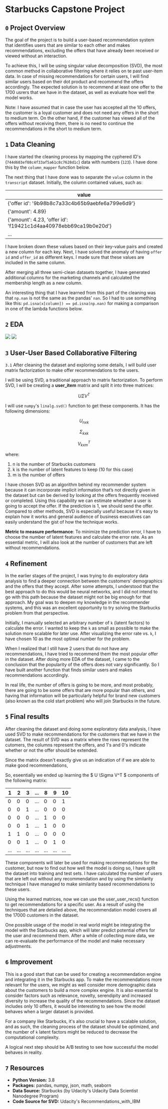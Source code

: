 # Starbucks Capstone Project

## `0` Project Overview

The goal of the project is to build a user-based recommendation system that identifies users that are similar to each other and makes recommendations, excluding the offers that have already been received or viewed without an interaction.

To achieve this, I will be using singular value decomposition (SVD), the most common method in collaborative filtering where it relies on te past user-item data. In case of missing recommendations for certain users, I will find similar users based on their dot product and recommend the offers accordingly. The expected solution is to recommend at least one offer to the 1700 usrers that we have in the dataset, as well as evaluate how well the model works.

Note: I have assumed that in case the user has accepted all the 10 offers, the customer is a loyal customer and does not need any offers in the short to medium term. On the other hand, if the customer has viewed all of the offers without receiving them, there is no need to continue the recommendations in the short to medium term.

## `1` Data Cleaning

I have started the cleaning process by mapping the cyphered ID's (`744d603ef08c4f33af5a61c8c7628d1c`) data with numbers (`123`). I have done this by the `column_mapper` function below. 

The next thing that I have done was to separate the `value` column in the `transcript` dataset. Initially, the column contained values, such as:


| value |
| --- |
|{'offer id': '9b98b8c7a33c4b65b9aebfe6a799e6d9'}|
|{'amount': 4.89}|
|{'amount': 4.23, 'offer id': 'f19421c1d4aa40978ebb69ca19b0e20d'}|
|...|

I have broken down these values based on their key-value pairs and created a new column for each key. Next, I have solved the anomaly of having `offer id` and `offer_id` as different keys. I made sure that these values are included in the same column.

After merging all three semi-clean datasets together, I have generated additional columns for the marketing channels and calculated the membership length as a new column.

An interesting thing that I have learned from this part of the cleaning was that `np.nan` is not the same as the pandas' `nan`. So I had to use something like this: `pd.isna(x[column]) == pd.isna(np.nan)` for making a comparison in one of the lambda functions below.

## `2` EDA

![](https://github.com/tmargary/Starbucks_Capstone/blob/main/graphs/age.png)
![](https://github.com/tmargary/Starbucks_Capstone/blob/main/graphs/offer_type.png)

## `3` User-User Based Collaborative Filtering

`3.1` After cleaning the dataset and exploring some details, I will build user matrix factorization to make offer recommendations to the users.

I will be using SVD, a traditional approach to matrix factorization. To perform SVD, I will be creating a **user_item** matrix and split it into three matrices:

$$ U \Sigma V^T $$

I will use `numpy`'s `linalg.svd()` function to get these components. 
It has the following dimensions:

$$ U_{n x k} $$

$$\Sigma_{k x k} $$

$$V^T_{k x m} $$

where:

1. n is the number of Starbucks customers
2. k is the number of latent features to keep (10 for this case)
3. m is the number of offers

I have chosen SVD as an algorithm behind my recommender system because it can incorporate implicit information that’s not directly given in the dataset but can be derived by looking at the offers frequently received or completed. Using this capability we can estimate wheather a user is going to accept the offer. If the prediction is 1, we should send the offer. Compared to other methods, SVD is especially useful because it's easy to explain how it works and general audience of business executives can easily understand the gist of how the technique works.

**Metric to measure performance**: To minimize the prediction error, I have to choose the number of latent features and calculate the error rate. As an essential metric, I will also look at the number of customers that are left without recommendations.

## `4` Refinement

In the earlier stages of the project, I was trying to do exploratory data analysis to find a deeper connection between the customers' demographics and the offers that they accept. After some attempts, I understood that the best approach to do this would be neural networks, and I did not intend to go with this path because the dataset might not be big enough for that approach. My goal was to deepen my knowledge in the recommender systems, and this was an excellent opportunity to try solving the Starbucks problem from that perspective.

Initially, I manually selected an arbitrary number of `k` (latent factors) to calculate the error. I wanted to keep the `k` as small as possible to make the solution more scalable for later use. After visualizing the error rate vs. `k`, I have chosen 10 as the most optimal number for the problem.

When I realized that I still have 2 users that do not have any recommendations, I have tried to recommend them the most popular offer in the dataset. After doing more EDA of the dataset, I came to the conclusion that the popularity of the offers does not vary significantly. So I have built another function that finds similar users and makes recommendations accordingly.

In real life, the number of offers is going to be more, and most probably, there are going to be some offers that are more popular than others, and having that information will be particularly helpful for brand new customers (also known as the cold start problem) who will join Starbucks in the future.

## `5` Final results

After cleaning the dataset and doing some exploratory data analysis, I have used SVD to make recommendations for the customers that we have in the dataset. The result of SVD was a matrix where the rows represent the cutomers, the columns represent the offers, and 1's and 0's indicate whether or not the offer should be extended. 

Since the matrix doesn't exactly give us an indication of if we are able to make good recommendations, 

So, eseentially we ended up learning the $ U \Sigma V^T $ components of the following matrix:

| 1 | 2 | 3 | ... | 8 | 9 | 10 |
| --- | --- | --- | --- | --- | --- | --- |
| 0 | 0 | 0 | ... |  0 | 0 | 1 |
| 0 | 0 | 1 | ... |  0 | 0 | 0 |
|  0 | 0 | 0 | ... |  1 |  0 | 0 |
|  0 | 0 | 1 | ... |  1 |  0 | 0 |
|  1 |  1 |  0 | ... |  0 | 0 | 0 |
|  0 | 0 | 1 | ... |  0 | 1 |  0 |
| ... | ... | ... | ... | ... | ... | ... |

These components will later be used for making recommendations for the customer, but now to find out how well the model is doing so, I have split the dataset into training and test sets. I have calculated the number of users that are left out without any recommendation and by using the similarity technique I have managed to make similarity based recommendations to these users.

Using the learned matrices, now we can use the user_user_recs() function to get recommendations for a specific user. As a result of using the techniques that are detailed above, the recommendation model covers all the 17000 customers in the dataset.

One possible usage of the model in real world might be integrating the model with the Starbucks app, which will later predict potential offers for the user and recommend them. After a while of collecting more data, we can re-evaluate the performance of the model and make necessary adjustments.

## `6` Improvement

This is a good start that can be used for creating a recommendation engine and integrating it in the Starbucks app. To make the recommendations more relevant for the users, we might as well consider more demographic data about the customers to build a more complex engine. It is also essential to consider factors such as relevance, novelty, serendipity and increased diversity to increase the quality of the recommendations. Since the dataset includes only 10 offers, it would be interesting to see how the model behaves when a larger dataset is provided.

For a company like Starbucks, it's also crucial to have a scalable solution, and as such, the cleaning process of the dataset should be optimized, and the number of `k` latent factors might be reduced to decrease the computational complexity.  

A logical next step should be A/B testing to see how successful the model behaves in reality. 

## `7` Resources
- **Python Version:** 3.8<br/>
- **Packages:** pandas, numpy, json, math, seaborn </br>
- **Data Source:** Starbucks (by Udacity's Udacity Data Scientist Nanodegree Program)</br>
- **Code Source for SVD:** Udacity's Recommendations_with_IBM
